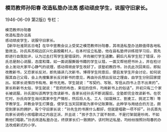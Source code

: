 ### 模范教师孙阳春  改造私垫办法高  感动顽皮学生，说服守旧家长。

1946-06-09
第2版()
专栏：

    模范教师孙阳春
    改造私垫办法高
    感动顽皮学生，说服守旧家长。
    【新华社淮阴五日电】在华中宣教会议上受奖之模范教师孙阳春，其改造私垫办法颇值得各地私塾效法。孙氏系苏皖边区兴化县殷戴村人，在本村设立私塾，他在县私塾师训练班学习后，首先即进行自我批评，认为过去打骂学生是错误的，并向被打学生道歉。嗣后凡有学生犯了错误，孙氏总是耐心说服，态度和蔼，如一面说服撕毁书籍的学生认错，一面又帮他把书补上，并在检讨会上发动大家平心静气的说理，感动得顽皮学生改好了。该塾初教四书，孙氏此次回来后，即拟改教新书，又恐家长反对，即先插讲几次新书，博得学生同意后，便启发学生开会讨论，如何说服其自己父母，会上先搜集家长反对新书的意见，再由孙氏想出反驳之理由，由学生分别回家提出。如家长说惟四书有用、新书无用。学生就说：“写契约、写账、写信从四书上念不出来的”。家长称新书太俗，学生就说：“官府的布告，来往的信件，均用新书上的俗话”。开初只有二个家长被说服，孙氏就叫该两学生改读新书，各家长经孙氏不断说服后，全塾即完全改读新书。在农忙时，孙氏向学生询问其家中生产情形，然后将人名、工人（如栽秧工、割麦工、挑泥工等）等字教学生，并教会学生打算盘，使学生当天回家能为家中记账算账。此种学与用结合的方法，颇受到家长的拥护，有个守旧家长说：“孙先生的书房什么都好，但就是唱歌一项不好”。孙氏首先向家长说明小孩唱歌词之内容正派，并且说：“孩子念久了就不耐烦，不是打架就是吵闹，不如教他们唱歌。”孙氏改造私塾办法，终获家长们一致拥护。该村附近私塾，均纷纷按照孙阳春的办法改成新式的小学。
